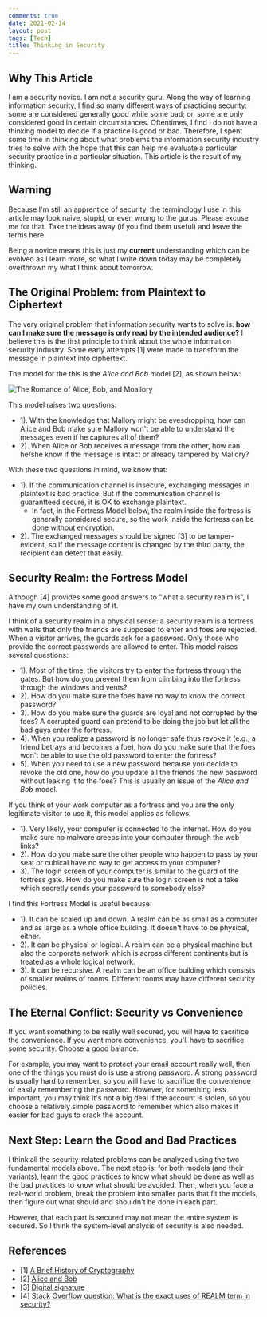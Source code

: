```yaml
---
comments: true
date: 2021-02-14
layout: post
tags: [Tech]
title: Thinking in Security
---
```


## Why This Article

I am a security novice. I am not a security guru. Along the way of learning information security, I find so many different ways of practicing security: some are considered generally good while some bad; or, some are only considered good in certain circumstances. Oftentimes, I find I do not have a thinking model to decide if a practice is good or bad. Therefore, I spent some time in thinking about what problems the information security industry tries to solve with the hope that this can help me evaluate a particular security practice in a particular situation. This article is the result of my thinking.

## Warning

Because I'm still an apprentice of security, the terminology I use in this article may look naive, stupid, or even wrong to the gurus. Please excuse me for that. Take the ideas away (if you find them useful) and leave the terms here.

Being a novice means this is just my **current** understanding which can be evolved as I learn more, so what I write down today may be completely overthrown my what I think about tomorrow.

## The Original Problem: from Plaintext to Ciphertext

The very original problem that information security wants to solve is: **how can I make sure the message is only read by the intended audience?** I believe this is the first principle to think about the whole information security industry. Some early attempts [1] were made to transform the message in plaintext into ciphertext.

The model for the this is the _Alice and Bob_ model [2], as shown below:

![The Romance of Alice, Bob, and Moallory](https://upload.wikimedia.org/wikipedia/commons/7/7c/Alice-bob-mallory.jpg)

This model raises two questions:

- 1). With the knowledge that Mallory might be evesdropping, how can Alice and Bob make sure Mallory won't be able to understand the messages even if he captures all of them?
- 2). When Alice or Bob receives a message from the other, how can he/she know if the message is intact or already tampered by Mallory?

With these two questions in mind, we know that:

- 1). If the communication channel is insecure, exchanging messages in plaintext is bad practice. But if the communication channel is guarantteed secure, it is OK to exchange plaintext.
  - In fact, in the Fortress Model below, the realm inside the fortress is generally considered secure, so the work inside the fortress can be done without encryption.
- 2). The exchanged messages should be signed [3] to be tamper-evident, so if the message content is changed by the third party, the recipient can detect that easily.

## Security Realm: the Fortress Model

Although [4] provides some good answers to "what a security realm is", I have my own understanding of it.

I think of a security realm in a physical sense: a security realm is a fortress with walls that only the friends are supposed to enter and foes are rejected. When a visitor arrives, the guards ask for a password. Only those who provide the correct passwords are allowed to enter. This model raises several questions:

- 1). Most of the time, the visitors try to enter the fortress through the gates. But how do you prevent them from climbing into the fortress through the windows and vents?
- 2). How do you make sure the foes have no way to know the correct password?
- 3). How do you make sure the guards are loyal and not corrupted by the foes? A corrupted guard can pretend to be doing the job but let all the bad guys enter the fortress.
- 4). When you realize a password is no longer safe thus revoke it (e.g., a friend betrays and becomes a foe), how do you make sure that the foes won't be able to use the old password to enter the fortress?
- 5). When you need to use a new password because you decide to revoke the old one, how do you update all the friends the new password without leaking it to the foes? This is usually an issue of the _Alice and Bob_ model.

If you think of your work computer as a fortress and you are the only legitimate visitor to use it, this model applies as follows:

- 1). Very likely, your computer is connected to the internet. How do you make sure no malware creeps into your computer through the web links?
- 2). How do you make sure the other people who happen to pass by your seat or cubical have no way to get access to your computer?
- 3). The login screen of your computer is similar to the guard of the fortress gate. How do you make sure the login screen is not a fake which secretly sends your password to somebody else?

I find this Fortress Model is useful because:

- 1). It can be scaled up and down. A realm can be as small as a computer and as large as a whole office building. It doesn't have to be physical, either.
- 2). It can be physical or logical. A realm can be a physical machine but also the corporate network which is across different continents but is treated as a whole logical network.
- 3). It can be recursive. A realm can be an office building which consists of smaller realms of rooms. Different rooms may have different security policies.

## The Eternal Conflict: Security vs Convenience

If you want something to be really well secured, you will have to sacrifice the convenience. If you want more convenience, you'll have to sacrifice some security. Choose a good balance.

For example, you may want to protect your email account really well, then one of the things you must do is use a strong password. A strong password is usually hard to remember, so you will have to sacrifice the convenience of easily remembering the password. However, for something less important, you may think it's not a big deal if the account is stolen, so you choose a relatively simple password to remember which also makes it easier for bad guys to crack the account.

## Next Step: Learn the Good and Bad Practices

I think all the security-related problems can be analyzed using the two fundamental models above. The next step is: for both models (and their variants), learn the good practices to know what should be done as well as the bad practices to know what should be avoided. Then, when you face a real-world problem, break the problem into smaller parts that fit the models, then figure out what should and shouldn't be done in each part.

However, that each part is secured may not mean the entire system is secured. So I think the system-level analysis of security is also needed.

## References

- [1] [A Brief History of Cryptography](http://www.cypher.com.au/crypto_history.htm)
- [2] [Alice and Bob](https://en.wikipedia.org/wiki/Alice_and_Bob)
- [3] [Digital signature](https://en.wikipedia.org/wiki/Digital_signature)
- [4] [Stack Overflow question: What is the exact uses of REALM term in security?](https://stackoverflow.com/q/8468075/630364)
